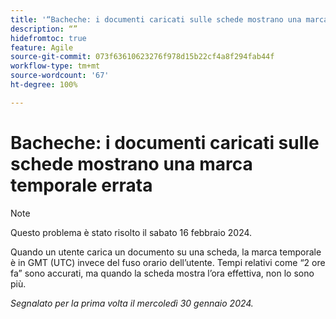 ```yaml
---
title: '“Bacheche: i documenti caricati sulle schede mostrano una marca temporale errata”'
description: “”
hidefromtoc: true
feature: Agile
source-git-commit: 073f63610623276f978d15b22cf4a8f294fab44f
workflow-type: tm+mt
source-wordcount: '67'
ht-degree: 100%

---
```



# Bacheche: i documenti caricati sulle schede mostrano una marca temporale errata

>[!NOTE]
>
>Questo problema è stato risolto il sabato 16 febbraio 2024.

Quando un utente carica un documento su una scheda, la marca temporale è in GMT (UTC) invece del fuso orario dell’utente. Tempi relativi come “2 ore fa” sono accurati, ma quando la scheda mostra l’ora effettiva, non lo sono più.

_Segnalato per la prima volta il mercoledì 30 gennaio 2024._
